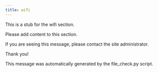 ```yaml
---
title: wifi
---
```


This is a stub for the wifi section.

Please add content to this section.

If you are seeing this message, please contact the site administrator.

Thank you!

This message was automatically generated by the file_check.py script.

